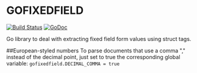 # GOFIXEDFIELD

[![Build Status](https://secure.travis-ci.org/qrawl/gofixedfield.png)](http://travis-ci.org/jbuchbinder/gofixedfield)
[![GoDoc](https://godoc.org/github.com/qrawl/gofixedfield?status.png)](https://godoc.org/github.com/jbuchbinder/gofixedfield)

Go library to deal with extracting fixed field form values using
struct tags.

##European-styled numbers
To parse documents that use a comma "," instead of the decimal point, just set to true the corresponding global variable:
`gofixedfield.DECIMAL_COMMA = true`

